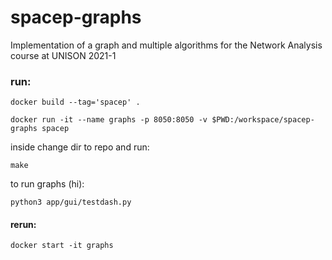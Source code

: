 # spacep-graphs

Implementation of a graph and multiple algorithms for the Network Analysis course at UNISON 2021-1


### run:


```
docker build --tag='spacep' .
```


```
docker run -it --name graphs -p 8050:8050 -v $PWD:/workspace/spacep-graphs spacep
```
inside change dir to repo and run:

```
make
```

to run graphs (hi):

```
python3 app/gui/testdash.py
```

#### rerun:

```
docker start -it graphs
```
